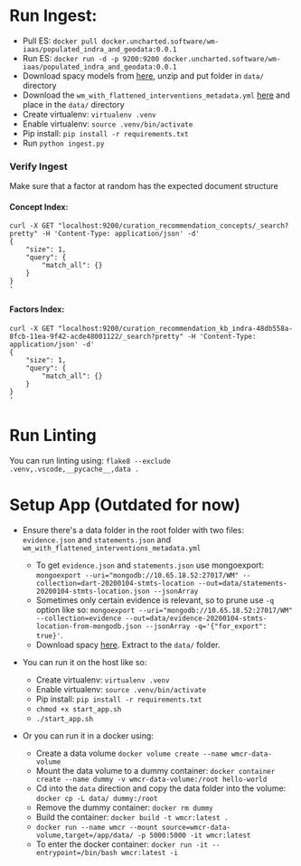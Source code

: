 # Run Ingest:
* Pull ES: `docker pull docker.uncharted.software/wm-iaas/populated_indra_and_geodata:0.0.1`
* Run ES: `docker run -d -p 9200:9200 docker.uncharted.software/wm-iaas/populated_indra_and_geodata:0.0.1`
* Download spacy models from [here](https://github.com/explosion/spacy-models/releases//tag/en_core_web_lg-2.2.5), unzip and put folder in `data/` directory
* Download the `wm_with_flattened_interventions_metadata.yml` [here](https://github.com/WorldModelers/Ontologies/blob/master/wm_with_flattened_interventions_metadata.yml) and place in the `data/` directory
* Create virtualenv: `virtualenv .venv`
* Enable virtualenv: `source .venv/bin/activate`
* Pip install: `pip install -r requirements.txt`
* Run `python ingest.py`

### Verify Ingest 
Make sure that a factor at random has the expected document structure

#### Concept Index:
```
curl -X GET "localhost:9200/curation_recommendation_concepts/_search?pretty" -H 'Content-Type: application/json' -d'
{
    "size": 1,
    "query": {
        "match_all": {}
    }
}
'
```

#### Factors Index:
```
curl -X GET "localhost:9200/curation_recommendation_kb_indra-48db558a-8fcb-11ea-9f42-acde48001122/_search?pretty" -H 'Content-Type: application/json' -d'
{
    "size": 1,
    "query": {
        "match_all": {}
    }
}
'
```

# Run Linting
You can run linting using: `flake8 --exclude .venv,.vscode,__pycache__,data .`

# Setup App (Outdated for now)

* Ensure there's a data folder in the root folder with two files: `evidence.json` and `statements.json` and `wm_with_flattened_interventions_metadata.yml`
  * To get `evidence.json` and `statements.json` use mongoexport: `mongoexport --uri="mongodb://10.65.18.52:27017/WM" --collection=dart-20200104-stmts-location --out=data/statements-20200104-stmts-location.json --jsonArray` 
  * Sometimes only certain evidence is relevant, so to prune use `-q` option like so: `mongoexport --uri="mongodb://10.65.18.52:27017/WM" --collection=evidence --out=data/evidence-20200104-stmts-location-from-mongodb.json --jsonArray -q='{"for_export": true}'`. 
  * Download spacy [here](https://github.com/explosion/spacy-models/releases/tag/en_core_web_lg-2.2.5). Extract to the `data/` folder.

* You can run it on the host like so:
  * Create virtualenv: `virtualenv .venv`
  * Enable virtualenv: `source .venv/bin/activate`
  * Pip install: `pip install -r requirements.txt`
  * `chmod +x start_app.sh`
  * `./start_app.sh`

* Or you can run it in a docker using:
  * Create a data volume `docker volume create --name wmcr-data-volume`
  * Mount the data volume to a dummy container: `docker container create --name dummy -v wmcr-data-volume:/root hello-world`
  * Cd into the `data` direction and copy the data folder into the volume: `docker cp -L data/ dummy:/root`
  * Remove the dummy container: `docker rm dummy`
  * Build the container: `docker build -t wmcr:latest .`
  * `docker run --name wmcr --mount source=wmcr-data-volume,target=/app/data/ -p 5000:5000 -it wmcr:latest`
  * To enter the docker container: `docker run -it --entrypoint=/bin/bash wmcr:latest -i`